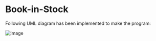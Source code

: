 # Book-in-Stock

Following UML diagram has been implemented to make the program:

![image](https://user-images.githubusercontent.com/77692425/130346150-1c15db99-8e1c-486d-8b0d-fecea4600039.png)
